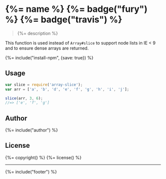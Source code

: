 # {%= name %} {%= badge("fury") %} {%= badge("travis") %}

> {%= description %}

This function is used instead of `Array#slice` to support node lists in IE < 9 and to ensure dense arrays are returned.

{%= include("install-npm", {save: true}) %}

## Usage

```js
var slice = require('array-slice');
var arr = ['a', 'b', 'd', 'e', 'f', 'g', 'h', 'i', 'j'];

slice(arr, 3, 6);
//=> ['e', 'f', 'g']
```

## Author
{%= include("author") %}

## License
{%= copyright() %}
{%= license() %}

***

{%= include("footer") %}